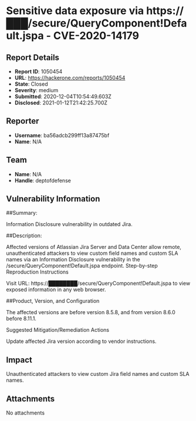 # Sensitive data exposure via https://███/secure/QueryComponent!Default.jspa - CVE-2020-14179

## Report Details
- **Report ID**: 1050454
- **URL**: https://hackerone.com/reports/1050454
- **State**: Closed
- **Severity**: medium
- **Submitted**: 2020-12-04T10:54:49.603Z
- **Disclosed**: 2021-01-12T21:42:25.700Z

## Reporter
- **Username**: ba56adcb299ff13a87475bf
- **Name**: N/A

## Team
- **Name**: N/A
- **Handle**: deptofdefense

## Vulnerability Information
##Summary:

Information Disclosure vulnerability in outdated Jira.

##Description:

Affected versions of Atlassian Jira Server and Data Center allow remote, unauthenticated attackers to view custom field names and custom SLA names via an Information Disclosure vulnerability in the /secure/QueryComponent!Default.jspa endpoint.
Step-by-step Reproduction Instructions

 Visit URL: https://████████/secure/QueryComponent!Default.jspa to view exposed information in any web browser.

##Product, Version, and Configuration

The affected versions are before version 8.5.8, and from version 8.6.0 before 8.11.1.

Suggested Mitigation/Remediation Actions

Update affected Jira version according to vendor instructions.

## Impact

Unauthenticated attackers to view custom Jira field names and custom SLA names.

## Attachments
No attachments
